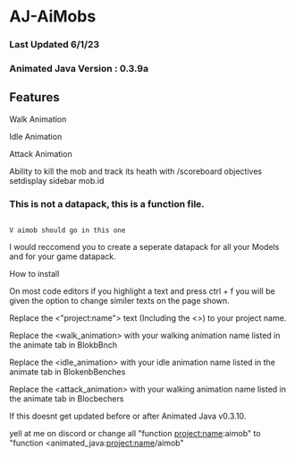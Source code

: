 # AJ-AiMobs

### Last Updated 6/1/23

### Animated Java Version : 0.3.9a

## Features

Walk Animation

Idle Animation

Attack Animation

Ability to kill the mob and track its heath with 
/scoreboard objectives setdisplay sidebar mob.id

### This is not a datapack, this is a function file. 
                                                                                         V aimob should go in this one 
I would reccomend you to create a seperate datapack for all your Models and for your game datapack.

How to install

On most code editors if you highlight a text and press ctrl + f you will be given the option to change similer texts on the page shown.

Replace the <"project:name"> text (Including the <>) to your project name.

Replace the <walk_animation> with your walking animation name listed in the animate tab in BlokbBnch

Replace the <idle_animation> with your idle animation name listed in the animate tab in BlokenbBenches

Replace the <attack_animation> with your walking animation name listed in the animate tab in Blocbechers


If this doesnt get updated before or after Animated Java v0.3.10. 

yell at me on discord or change  all "function <project:name>:aimob" to "function <animated_java:<project:name>/aimob"









